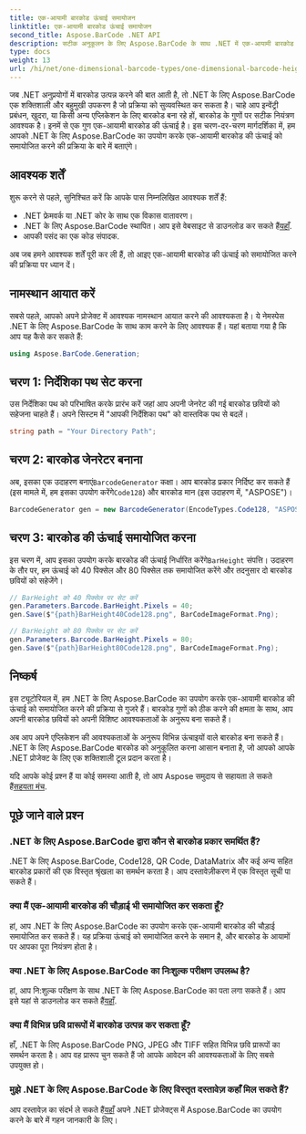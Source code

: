 ```yaml
---
title: एक-आयामी बारकोड ऊंचाई समायोजन
linktitle: एक-आयामी बारकोड ऊंचाई समायोजन
second_title: Aspose.BarCode .NET API
description: सटीक अनुकूलन के लिए Aspose.BarCode के साथ .NET में एक-आयामी बारकोड की ऊंचाई को समायोजित करना सीखें। सहजता से उत्तम बारकोड बनाएं!
type: docs
weight: 13
url: /hi/net/one-dimensional-barcode-types/one-dimensional-barcode-height-adjustment/
---
```


जब .NET अनुप्रयोगों में बारकोड उत्पन्न करने की बात आती है, तो .NET के लिए Aspose.BarCode एक शक्तिशाली और बहुमुखी उपकरण है जो प्रक्रिया को सुव्यवस्थित कर सकता है। चाहे आप इन्वेंट्री प्रबंधन, खुदरा, या किसी अन्य एप्लिकेशन के लिए बारकोड बना रहे हों, बारकोड के गुणों पर सटीक नियंत्रण आवश्यक है। इनमें से एक गुण एक-आयामी बारकोड की ऊंचाई है। इस चरण-दर-चरण मार्गदर्शिका में, हम आपको .NET के लिए Aspose.BarCode का उपयोग करके एक-आयामी बारकोड की ऊंचाई को समायोजित करने की प्रक्रिया के बारे में बताएंगे।

## आवश्यक शर्तें

शुरू करने से पहले, सुनिश्चित करें कि आपके पास निम्नलिखित आवश्यक शर्तें हैं:

- .NET फ्रेमवर्क या .NET कोर के साथ एक विकास वातावरण।
-  .NET के लिए Aspose.BarCode स्थापित। आप इसे वेबसाइट से डाउनलोड कर सकते हैं[यहाँ](https://releases.aspose.com/barcode/net/).
- आपकी पसंद का एक कोड संपादक.

अब जब हमने आवश्यक शर्तें पूरी कर ली हैं, तो आइए एक-आयामी बारकोड की ऊंचाई को समायोजित करने की प्रक्रिया पर ध्यान दें।

## नामस्थान आयात करें

सबसे पहले, आपको अपने प्रोजेक्ट में आवश्यक नामस्थान आयात करने की आवश्यकता है। ये नेमस्पेस .NET के लिए Aspose.BarCode के साथ काम करने के लिए आवश्यक हैं। यहां बताया गया है कि आप यह कैसे कर सकते हैं:

```csharp
using Aspose.BarCode.Generation;
```

## चरण 1: निर्देशिका पथ सेट करना

उस निर्देशिका पथ को परिभाषित करके प्रारंभ करें जहां आप अपनी जेनरेट की गई बारकोड छवियों को सहेजना चाहते हैं। अपने सिस्टम में "आपकी निर्देशिका पथ" को वास्तविक पथ से बदलें।

```csharp
string path = "Your Directory Path";
```

## चरण 2: बारकोड जेनरेटर बनाना

 अब, इसका एक उदाहरण बनाएं`BarcodeGenerator` कक्षा। आप बारकोड प्रकार निर्दिष्ट कर सकते हैं (इस मामले में, हम इसका उपयोग करेंगे`Code128`) और बारकोड मान (इस उदाहरण में, "ASPOSE")।

```csharp
BarcodeGenerator gen = new BarcodeGenerator(EncodeTypes.Code128, "ASPOSE");
```

## चरण 3: बारकोड की ऊंचाई समायोजित करना

 इस चरण में, आप इसका उपयोग करके बारकोड की ऊंचाई निर्धारित करेंगे`BarHeight` संपत्ति। उदाहरण के तौर पर, हम ऊंचाई को 40 पिक्सेल और 80 पिक्सेल तक समायोजित करेंगे और तदनुसार दो बारकोड छवियों को सहेजेंगे।

```csharp
// BarHeight को 40 पिक्सेल पर सेट करें
gen.Parameters.Barcode.BarHeight.Pixels = 40;
gen.Save($"{path}BarHeight40Code128.png", BarCodeImageFormat.Png);

// BarHeight को 80 पिक्सेल पर सेट करें
gen.Parameters.Barcode.BarHeight.Pixels = 80;
gen.Save($"{path}BarHeight80Code128.png", BarCodeImageFormat.Png);
```

## निष्कर्ष

इस ट्यूटोरियल में, हम .NET के लिए Aspose.BarCode का उपयोग करके एक-आयामी बारकोड की ऊंचाई को समायोजित करने की प्रक्रिया से गुजरे हैं। बारकोड गुणों को ठीक करने की क्षमता के साथ, आप अपनी बारकोड छवियों को अपनी विशिष्ट आवश्यकताओं के अनुरूप बना सकते हैं।

अब आप अपने एप्लिकेशन की आवश्यकताओं के अनुरूप विभिन्न ऊंचाइयों वाले बारकोड बना सकते हैं। .NET के लिए Aspose.BarCode बारकोड को अनुकूलित करना आसान बनाता है, जो आपको आपके .NET प्रोजेक्ट के लिए एक शक्तिशाली टूल प्रदान करता है।

 यदि आपके कोई प्रश्न हैं या कोई समस्या आती है, तो आप Aspose समुदाय से सहायता ले सकते हैं[सहयता मंच](https://forum.aspose.com/c/barcode/13).

## पूछे जाने वाले प्रश्न

### .NET के लिए Aspose.BarCode द्वारा कौन से बारकोड प्रकार समर्थित हैं?
.NET के लिए Aspose.BarCode, Code128, QR Code, DataMatrix और कई अन्य सहित बारकोड प्रकारों की एक विस्तृत श्रृंखला का समर्थन करता है। आप दस्तावेज़ीकरण में एक विस्तृत सूची पा सकते हैं।

### क्या मैं एक-आयामी बारकोड की चौड़ाई भी समायोजित कर सकता हूँ?
हां, आप .NET के लिए Aspose.BarCode का उपयोग करके एक-आयामी बारकोड की चौड़ाई समायोजित कर सकते हैं। यह प्रक्रिया ऊंचाई को समायोजित करने के समान है, और बारकोड के आयामों पर आपका पूरा नियंत्रण होता है।

### क्या .NET के लिए Aspose.BarCode का निःशुल्क परीक्षण उपलब्ध है?
 हां, आप नि:शुल्क परीक्षण के साथ .NET के लिए Aspose.BarCode का पता लगा सकते हैं। आप इसे यहां से डाउनलोड कर सकते हैं[यहाँ](https://releases.aspose.com/).

### क्या मैं विभिन्न छवि प्रारूपों में बारकोड उत्पन्न कर सकता हूँ?
हाँ, .NET के लिए Aspose.BarCode PNG, JPEG और TIFF सहित विभिन्न छवि प्रारूपों का समर्थन करता है। आप वह प्रारूप चुन सकते हैं जो आपके आवेदन की आवश्यकताओं के लिए सबसे उपयुक्त हो।

### मुझे .NET के लिए Aspose.BarCode के लिए विस्तृत दस्तावेज़ कहाँ मिल सकते हैं?
 आप दस्तावेज़ का संदर्भ ले सकते हैं[यहाँ](https://reference.aspose.com/barcode/net/) अपने .NET प्रोजेक्ट्स में Aspose.BarCode का उपयोग करने के बारे में गहन जानकारी के लिए।
